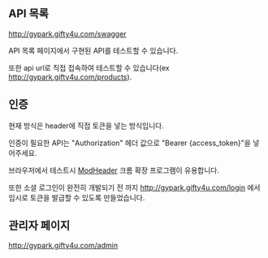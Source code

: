 ## API 목록

http://gypark.gifty4u.com/swagger

API 목록 페이지에서 구현된 API를 테스트할 수 있습니다.

또한 api url로 직접 접속하여 테스트할 수 있습니다(ex http://gypark.gifty4u.com/products). 

## 인증

현재 방식은 header에 직접 토큰을 넣는 방식입니다.

인증이 필요한 API는 "Authorization" 헤더 값으로 "Bearer {access_token}"을 넣어주세요.

브라우저에서 테스트시 [ModHeader](https://chrome.google.com/webstore/detail/modheader/idgpnmonknjnojddfkpgkljpfnnfcklj?hl=ko) 크롬 확장 프로그램이 유용합니다.

또한 소셜 로그인이 완전히 개발되기 전 까지 http://gypark.gifty4u.com/login 에서 임시로 토큰을 발급할 수 있도록 만들었습니다.

## 관리자 페이지

http://gypark.gifty4u.com/admin